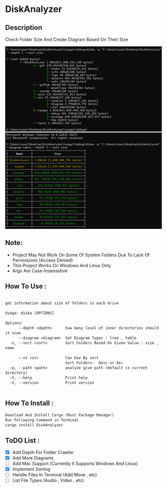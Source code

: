 # DiskAnalyzer

## Description

Check Folder Size And Create Diagram Based On Their Size

![image description](pics/win_tree.png)
![image description](pics/win_table.png)

## Note:

- Project May Not Work On Some Of System Folders Due To Lack Of Permissions (Access Denied)
- This Project Works On Windows And Linux Only
- Args Are Case-Insensetive

## How To Use :

```

get information about size of folders in each drive

Usage: diska [OPTIONS]

Options:
      --depth <depth>      how many level of inner directories should it scan
      --diagram <diagram>  Set Diagram Types : tree , table
  -s, --sort <sort>        Sort Folders Based On Given Value : size , name

      --st <st>            Can Use By sort
                           Sort Folders:  Desc or Asc
  -p, --path <path>        analyze give path (default is current directory)
  -h, --help               Print help
  -V, --version            Print version


```

## How To Install :

```
Download And Install Cargo (Rust Package Manager)
Run Following Command in Terminal
cargo install DiskAnalyzer
```

## ToDO List :

- [x] Add Depth For Folder Crawler
- [x] Add More Diagrams
- [ ] Add Mac Support (Currently It Supports Windows And Linux)
- [x] Implement Sorting
- [ ] Handle Files In Terminal (Add Move , etc)
- [ ] List File Types (Audio , Video , etc)
